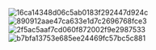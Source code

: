 ![16ca14348d06c5ab0183f292447d924c](https://github.com/user-attachments/assets/63b8c033-cef9-4875-a0b4-9d9b815d004e)
![890912aae47ca633e1d7c2696768fce3](https://github.com/user-attachments/assets/6463a3f7-8a73-4f71-96cb-578c94574678)
![2f5ac5aaf7cd060f872002f9e2987533](https://github.com/user-attachments/assets/6fe9ef47-b0fe-49f4-9ae1-31a2e3b1eaf8)
![b7bfa13753e685ee24469fc57bc5c881](https://github.com/user-attachments/assets/89180667-217c-4893-aaaa-d68d6ce0654d)
